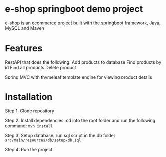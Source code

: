 # e-shop springboot demo project

e-shop is an ecommerce project built with the springboot framework, Java, MySQL and Maven

# Features

RestAPI that does the following:
Add products to database Find products by id Find all products Delete product

Spring MVC with thymeleaf template engine for viewing product details

# Installation

Step 1: Clone repository

Step 2: Install dependencies: cd into the root folder and run the following command: `mvn install`

Step 3: Setup database: run sql script in the db folder
`src/main/resources/db/setup-db.sql`

Step 4: Run the project